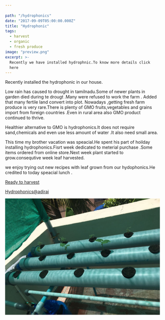 ```yaml
---

path: "/hydrophonics"
date: "2017-09-09T05:00:00.000Z"
title: "Hydrophonic"
tags:
  - harvest
  - organic
  - fresh produce
image: "preview.png"
excerpt: >-
  Recently we have installed hydrophnic.To know more details click 
  here
---
```


Recently installed the hydrophonic in our house.

 Low rain has caused to drought in tamilnadu.Some of newer plants in garden died during te drougt .Many were refused to work the farm .
Added that many fertile land convert into plot.
 Nowadays ,getting fresh farm produce  is very rare.There is plenty of GMO fruits,vegetables and grains import from foreign countries
 .Even in rural area also GMO product continued to thrive.
 
 Healthier alternative to GMO is hydrophonics.It does not require sand,chemicals and even use less amount of water .It also need small area.
 
 This time my brother vacation was speacial.He spent his part of hoilday installing hydrophonics.Fisrt week dedicated to meterial purchase .Some items ordered from online store.Next week plant started to grow.consequtive week leaf harvested.
 
 we enjoy trying out new recipes with leaf grown from our hydophonics.He credited to today speacial lunch .


[Ready to harvest](https://www.youtube.com/watch?v=4AKDuiKyVMo&feature=youtu.be)

[Hydrophonics@adirai](https://www.facebook.com/mohammed.abubacker.94/videos/472036246504260/)












![Hydrophonic](./images/IMG-20170827-WA0011.jpg)
